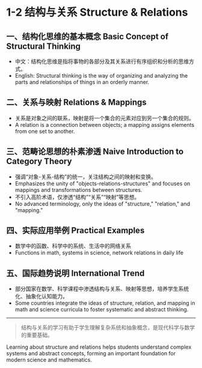 # 1-2 结构与关系 Structure & Relations

## 一、结构化思维的基本概念 Basic Concept of Structural Thinking

- 中文：结构化思维是指将事物的各部分及其关系进行有序组织和分析的思维方式。
- English: Structural thinking is the way of organizing and analyzing the parts and relationships of things in an orderly manner.

## 二、关系与映射 Relations & Mappings

- 关系是对象之间的联系，映射是将一个集合的元素对应到另一个集合的规则。
- A relation is a connection between objects; a mapping assigns elements from one set to another.

## 三、范畴论思想的朴素渗透 Naive Introduction to Category Theory

- 强调“对象-关系-结构”的统一，关注结构之间的映射和变换。
- Emphasizes the unity of "objects-relations-structures" and focuses on mappings and transformations between structures.
- 不引入高阶术语，仅渗透“结构”“关系”“映射”等思想。
- No advanced terminology, only the ideas of "structure," "relation," and "mapping."

## 四、实际应用举例 Practical Examples

- 数学中的函数、科学中的系统、生活中的网络关系
- Functions in math, systems in science, network relations in daily life

## 五、国际趋势说明 International Trend

- 部分国家在数学、科学课程中渗透结构与关系、映射等思想，培养学生系统化、抽象化认知能力。
- Some countries integrate the ideas of structure, relation, and mapping in math and science curricula to foster systematic and abstract thinking.

---

> 结构与关系的学习有助于学生理解复杂系统和抽象概念，是现代科学与数学的重要基础。

Learning about structure and relations helps students understand complex systems and abstract concepts, forming an important foundation for modern science and mathematics.
